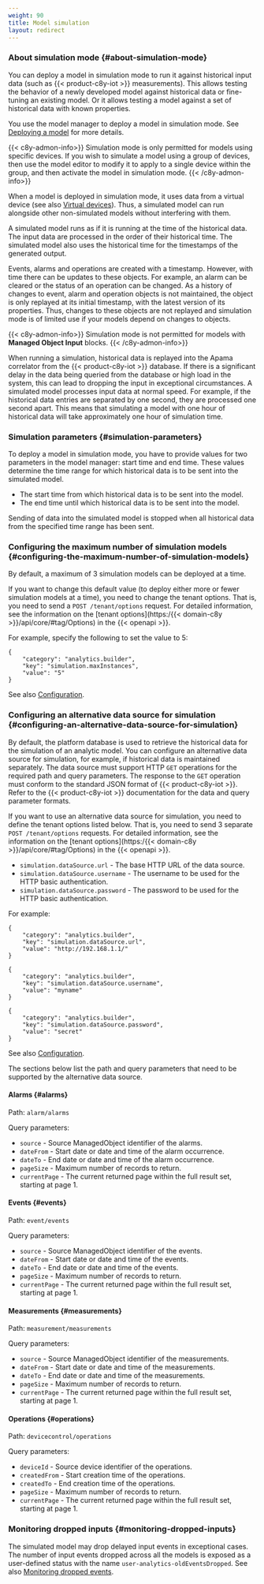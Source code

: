 ```yaml
---
weight: 90
title: Model simulation
layout: redirect
---
```


### About simulation mode {#about-simulation-mode}

You can deploy a model in simulation mode to run it against historical input data \(such as {{< product-c8y-iot >}} measurements\). This allows testing the behavior of a newly developed model against historical data or fine-tuning an existing model. Or it allows testing a model against a set of historical data with known properties.

You use the model manager to deploy a model in simulation mode. See [Deploying a model](/streaming-analytics/analytics-builder/#deploying-a-model) for more details.

{{< c8y-admon-info>}}
Simulation mode is only permitted for models using specific devices. If you wish to simulate a model using a group of devices, then use the model editor to modify it to apply to a single device within the group, and then activate the model in simulation mode.
{{< /c8y-admon-info>}}

When a model is deployed in simulation mode, it uses data from a virtual device \(see also [Virtual devices](/streaming-analytics/analytics-builder/#virtual-devices)\). Thus, a simulated model can run alongside other non-simulated models without interfering with them.

A simulated model runs as if it is running at the time of the historical data. The input data are processed in the order of their historical time. The simulated model also uses the historical time for the timestamps of the generated output.

Events, alarms and operations are created with a timestamp. However, with time there can be updates to these objects. For example, an alarm can be cleared or the status of an operation can be changed. As a history of changes to event, alarm and operation objects is not maintained, the object is only replayed at its initial timestamp, with the latest version of its properties. Thus, changes to these objects are not replayed and simulation mode is of limited use if your models depend on changes to objects.

{{< c8y-admon-info>}}
Simulation mode is not permitted for models with **Managed Object Input** blocks.
{{< /c8y-admon-info>}}

When running a simulation, historical data is replayed into the Apama correlator from the {{< product-c8y-iot >}} database. If there is a significant delay in the data being queried from the database or high load in the system, this can lead to dropping the input in exceptional circumstances. A simulated model processes input data at normal speed. For example, if the historical data entries are separated by one second, they are processed one second apart. This means that simulating a model with one hour of historical data will take approximately one hour of simulation time.

### Simulation parameters {#simulation-parameters}

To deploy a model in simulation mode, you have to provide values for two parameters in the model manager: start time and end time. These values determine the time range for which historical data is to be sent into the simulated model.

-   The start time from which historical data is to be sent into the model.
-   The end time until which historical data is to be sent into the model.

Sending of data into the simulated model is stopped when all historical data from the specified time range has been sent.

### Configuring the maximum number of simulation models {#configuring-the-maximum-number-of-simulation-models}

By default, a maximum of 3 simulation models can be deployed at a time.

If you want to change this default value \(to deploy either more or fewer simulation models at a time\), you need to change the tenant options. That is, you need to send a `POST /tenant/options` request. For detailed information, see the information on the [tenant options](https:/{{< domain-c8y >}}/api/core/#tag/Options) in the {{< openapi >}}.

For example, specify the following to set the value to 5:

```
{
    "category": "analytics.builder",
    "key": "simulation.maxInstances",
    "value": "5"
}
```

See also [Configuration](/streaming-analytics/analytics-builder/#configuration).

### Configuring an alternative data source for simulation {#configuring-an-alternative-data-source-for-simulation}

By default, the platform database is used to retrieve the historical data for the simulation of an analytic model. You can configure an alternative data source for simulation, for example, if historical data is maintained separately. The data source must support HTTP `GET` operations for the required path and query parameters. The response to the `GET` operation must conform to the standard JSON format of {{< product-c8y-iot >}}. Refer to the {{< product-c8y-iot >}} documentation for the data and query parameter formats.

If you want to use an alternative data source for simulation, you need to define the tenant options listed below. That is, you need to send 3 separate `POST /tenant/options` requests. For detailed information, see the information on the [tenant options](https:/{{< domain-c8y >}}/api/core/#tag/Options) in the {{< openapi >}}.

-   `simulation.dataSource.url` - The base HTTP URL of the data source.
-   `simulation.dataSource.username` - The username to be used for the HTTP basic authentication.
-   `simulation.dataSource.password` - The password to be used for the HTTP basic authentication.

For example:

```
{
    "category": "analytics.builder",
    "key": "simulation.dataSource.url",
    "value": "http://192.168.1.1/"
}
```

```
{
    "category": "analytics.builder",
    "key": "simulation.dataSource.username",
    "value": "myname"
}
```

```
{
    "category": "analytics.builder",
    "key": "simulation.dataSource.password",
    "value": "secret"
}
```

See also [Configuration](/streaming-analytics/analytics-builder/#configuration).

The sections below list the path and query parameters that need to be supported by the alternative data source.

#### Alarms {#alarms}

Path: `alarm/alarms`

Query parameters:

-   `source` - Source ManagedObject identifier of the alarms.
-   `dateFrom` - Start date or date and time of the alarm occurrence.
-   `dateTo` - End date or date and time of the alarm occurrence.
-   `pageSize` - Maximum number of records to return.
-   `currentPage` - The current returned page within the full result set, starting at page 1.

#### Events {#events}

Path: `event/events`

Query parameters:

-   `source` - Source ManagedObject identifier of the events.
-   `dateFrom` - Start date or date and time of the events.
-   `dateTo` - End date or date and time of the events.
-   `pageSize` - Maximum number of records to return.
-   `currentPage` - The current returned page within the full result set, starting at page 1.

#### Measurements {#measurements}

Path: `measurement/measurements`

Query parameters:

-   `source` - Source ManagedObject identifier of the measurements.
-   `dateFrom` - Start date or date and time of the measurements.
-   `dateTo` - End date or date and time of the measurements.
-   `pageSize` - Maximum number of records to return.
-   `currentPage` - The current returned page within the full result set, starting at page 1.

#### Operations {#operations}

Path: `devicecontrol/operations`

Query parameters:

-   `deviceId` - Source device identifier of the operations.
-   `createdFrom` - Start creation time of the operations.
-   `createdTo` - End creation time of the operations.
-   `pageSize` - Maximum number of records to return.
-   `currentPage` - The current returned page within the full result set, starting at page 1.

### Monitoring dropped inputs {#monitoring-dropped-inputs}

The simulated model may drop delayed input events in exceptional cases. The number of input events dropped across all the models is exposed as a user-defined status with the name `user-analytics-oldEventsDropped`. See also [Monitoring dropped events](/streaming-analytics/analytics-builder/#monitoring-dropped-events).
